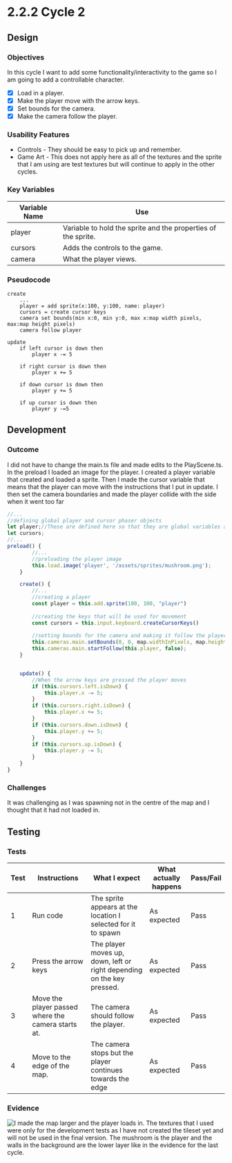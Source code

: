 # 2.2.2 Cycle 2

## Design

### Objectives

In this cycle I want to add some functionality/interactivity to the game so I am going to add a controllable character.

* [x] Load in a player.
* [x] Make the player move with the arrow keys.
* [x] Set bounds for the camera.
* [x] Make the camera follow the player.

### Usability Features

* Controls - They should be easy to pick up and remember.
* Game Art - This does not apply here as all of the textures and the sprite that I am using are test textures but will continue to apply in the other cycles.

### Key Variables

| Variable Name | Use                                                           |
| ------------- | ------------------------------------------------------------- |
| player        | Variable to hold the sprite and the properties of the sprite. |
| cursors       | Adds the controls to the game.                                |
| camera        | What the player views.                                        |

### Pseudocode

```
create
    ...
    player = add sprite(x:100, y:100, name: player)
    cursors = create cursor keys
    camera set bounds(min x:0, min y:0, max x:map width pixels, max:map height pixels)
    camera follow player

update
    if left cursor is down then
        player x -= 5
    
    if right cursor is down then
        player x += 5
        
    if down cursor is down then
        player y += 5
    
    if up cursor is down then
        player y -=5
```

## Development

### Outcome

I did not have to change the main.ts file and made edits to the PlayScene.ts. In the preload I loaded an image for the player.  I created a player variable that created and loaded a sprite.  Then I made the cursor variable that means that the player can move with the instructions that I put in update.  I then set the camera boundaries and made the player collide with the side when it went too far

```typescript
//...
//defining global player and cursor phaser objects
let player;//These are defined here so that they are global variables and can be accessed in both the update and create functions.
let cursors;
//...
preload() {
        //...
        //preloading the player image
        this.load.image('player', '/assets/sprites/mushroom.png');
    }

    create() {
        //...
        //creating a player
        const player = this.add.sprite(100, 100, "player")
        
        //creating the keys that will be used for movement
        const cursors = this.input.keyboard.createCursorKeys()
        
        //setting bounds for the camera and making it follow the player
        this.cameras.main.setBounds(0, 0, map.widthInPixels, map.heightInPixels);
        this.cameras.main.startFollow(this.player, false);
    }


    update() {
        //When the arrow keys are pressed the player moves
        if (this.cursors.left.isDown) {
            this.player.x -= 5;
        }
        if (this.cursors.right.isDown) {
            this.player.x += 5;
        }
        if (this.cursors.down.isDown) {
            this.player.y += 5;
        }
        if (this.cursors.up.isDown) {
            this.player.y -= 5;
        }
    }
}

```

### Challenges

It was challenging as I was spawning not in the centre of the map and I thought that it had not loaded in.

## Testing

### Tests

| Test | Instructions                                       | What I expect                                                          | What actually happens | Pass/Fail |
| ---- | -------------------------------------------------- | ---------------------------------------------------------------------- | --------------------- | --------- |
| 1    | Run code                                           | The sprite appears at the location I selected for it to spawn          | As expected           | Pass      |
| 2    | Press the arrow keys                               | The player moves up, down, left or right depending on the key pressed. | As expected           | Pass      |
| 3    | Move the player passed where the camera starts at. | The camera should follow the player.                                   | As expected           | Pass      |
| 4    | Move to the edge of the map.                       | The camera stops but the player continues towards the edge             | As expected           | Pass      |

### Evidence



![I made the map larger and the player loads in. The textures that I used were only for the development tests as I have not created the tileset yet and will not be used in the final version. The mushroom is the player and the walls in the background are the lower layer like in the evidence for the last cycle.](<../.gitbook/assets/image (6).png>)
